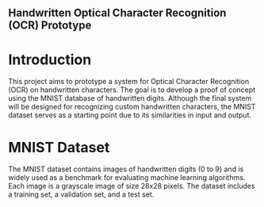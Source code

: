 ## Handwritten Optical Character Recognition (OCR) Prototype
# Introduction
This project aims to prototype a system for Optical Character Recognition (OCR) on handwritten characters. The goal is to develop a proof of concept using the MNIST database of handwritten digits. Although the final system will be designed for recognizing custom handwritten characters, the MNIST dataset serves as a starting point due to its similarities in input and output.

# MNIST Dataset
The MNIST dataset contains images of handwritten digits (0 to 9) and is widely used as a benchmark for evaluating machine learning algorithms. Each image is a grayscale image of size 28x28 pixels. The dataset includes a training set, a validation set, and a test set.
